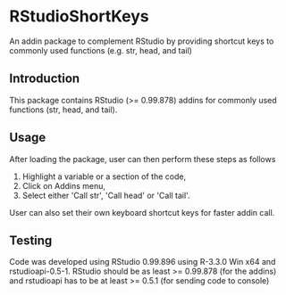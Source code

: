 # RStudioShortKeys
An addin package to complement RStudio by providing shortcut keys to commonly used functions (e.g. str, head, and tail) 

## Introduction
This package contains RStudio (>= 0.99.878) addins for commonly used functions (str, head, and tail). 

## Usage
After loading the package, user can then perform these steps as follows 
1) Highlight a variable or a section of the code, 
2) Click on Addins menu, 
3) Select either 'Call str', 'Call head' or 'Call tail'. 

User can also set their own keyboard shortcut keys for faster addin call.

## Testing
Code was developed using RStudio 0.99.896 using R-3.3.0 Win x64 and rstudioapi-0.5-1. 
RStudio should be as least >= 0.99.878 (for the addins) and rstudioapi has to be at least >= 0.5.1 (for sending code to console)
